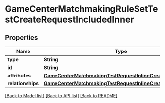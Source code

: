# GameCenterMatchmakingRuleSetTestCreateRequestIncludedInner

## Properties
Name | Type | Description | Notes
------------ | ------------- | ------------- | -------------
**type** | **String** |  | 
**id** | **String** |  | [optional] 
**attributes** | [**GameCenterMatchmakingTestRequestInlineCreateAttributes**](GameCenterMatchmakingTestRequestInlineCreateAttributes.md) |  | 
**relationships** | [**GameCenterMatchmakingTestRequestInlineCreateRelationships**](GameCenterMatchmakingTestRequestInlineCreateRelationships.md) |  | [optional] 

[[Back to Model list]](../README.md#documentation-for-models) [[Back to API list]](../README.md#documentation-for-api-endpoints) [[Back to README]](../README.md)


